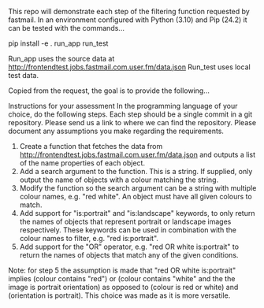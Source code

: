 This repo will demonstrate each step of the filtering function requested by fastmail.
In an environment configured with Python (3.10) and Pip (24.2) it can be tested with the commands...

pip install -e .
run_app
run_test

Run_app uses the source data at http://frontendtest.jobs.fastmail.com.user.fm/data.json
Run_test uses local test data.

Copied from the request, the goal is to provide the following...

Instructions for your assessment
In the programming language of your choice, do the following steps. Each step should be a single commit in a git repository. Please send us a link to where we can find the repository.
Please document any assumptions you make regarding the requirements.
1. Create a function that fetches the data from http://frontendtest.jobs.fastmail.com.user.fm/data.json and outputs a list of the name properties of each object.
2. Add a search argument to the function. This is a string. If supplied, only output the name of objects with a colour matching the string.
3. Modify the function so the search argument can be a string with multiple colour names, e.g. "red white". An object must have all given colours to match.
4. Add support for "is:portrait" and "is:landscape" keywords, to only return the names of objects that represent portrait or landscape images respectively. These keywords can be used in combination with the colour names to filter, e.g. "red is:portrait".
5. Add support for the "OR" operator, e.g. "red OR white is:portrait" to return the names of objects that match any of the given conditions.

Note: for step 5 the assumption is made that "red OR white is:portrait" implies (colour contains "red") or (colour contains "white" and the the image is portrait orientation) as opposed to (colour is red or white) and (orientation is portrait).  This choice was made as it is more versatile.
